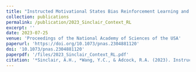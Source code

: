 ```yaml
---
title: "Instructed Motivational States Bias Reinforcement Learning and Memory Formation"
collection: publications
permalink: /publication/2023_Sinclair_Context_RL
excerpt: ''
date: 2023-07-25
venue: 'Proceedings of the National Academy of Sciences of the USA'
paperurl: 'https://doi.org/10.1073/pnas.2304881120'
doi: '10.1073/pnas.2304881120'
paperpdf: '/files/2023_Sinclair_Context_RL.pdf'
citation: '*Sinclair, A.H., *Wang, Y.C., & Adcock, R.A. (2023). Instructed Motivational States Bias Reinforcement Learning and Memory Formation. Proc. Nat. Acad. Sci. USA, 120(31), e2304881120. DOI: DOI: doi.org/10.1073/pnas.2304881120  *equal contribution'
---
```

